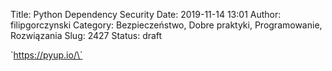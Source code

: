 Title: Python Dependency Security
Date: 2019-11-14 13:01
Author: filipgorczynski
Category: Bezpieczeństwo, Dobre praktyki, Programowanie, Rozwiązania
Slug: 2427
Status: draft

\`https://pyup.io/\`
